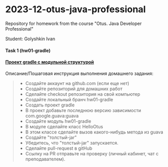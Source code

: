 # 2023-12-otus-java-professional
Repository for homework from the course "Otus. Java Developer Professional" 

Student: Golyshkin Ivan

#### Task 1 (hw01-gradle)
#### [Проект gradle с модульной структурой](https://github.com/VanyaTopchik/2023-12-otus-java-professional/tree/main/hw01-gradle)
Описание/Пошаговая инструкция выполнения домашнего задания:


> - Создайте аккаунт на github.com (если еще нет)
> - Создайте репозиторий для домашних работ
> - Сделайте checkout репозитория на свой компьютер
> - Создайте локальный бранч hw01-gradle
> - Создать проект gradle
> - В проект добавьте последнюю версию зависимости com.google.guava:guava
> - Создайте модуль hw01-gradle
> - В модуле сделайте класс HelloOtus
> - В этом классе сделайте вызов какого-нибудь метода из guava
> - Создайте "толстый-jar"
> - Убедитесь, что "толстый-jar" запускается.
> - Сделайте pull-request в gitHub
> - Ссылку на PR отправьте на проверку (личный кабинет, чат с преподавателем).
